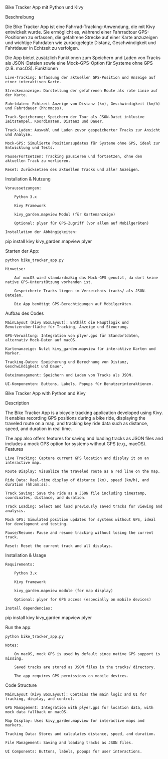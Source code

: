 Bike Tracker App mit Python und Kivy

Beschreibung

Die Bike Tracker App ist eine Fahrrad-Tracking-Anwendung, die mit Kivy entwickelt wurde. Sie ermöglicht es, während einer Fahrradtour GPS-Positionen zu erfassen, die gefahrene Strecke auf einer Karte anzuzeigen und wichtige Fahrdaten wie zurückgelegte Distanz, Geschwindigkeit und Fahrtdauer in Echtzeit zu verfolgen.

Die App bietet zusätzlich Funktionen zum Speichern und Laden von Tracks als JSON-Dateien sowie eine Mock-GPS-Option für Systeme ohne GPS (z.B. macOS).
Funktionen

    Live-Tracking: Erfassung der aktuellen GPS-Position und Anzeige auf einer interaktiven Karte.

    Streckenanzeige: Darstellung der gefahrenen Route als rote Linie auf der Karte.

    Fahrtdaten: Echtzeit-Anzeige von Distanz (km), Geschwindigkeit (km/h) und Fahrtdauer (hh:mm:ss).

    Track-Speicherung: Speichern der Tour als JSON-Datei inklusive Zeitstempel, Koordinaten, Distanz und Dauer.

    Track-Laden: Auswahl und Laden zuvor gespeicherter Tracks zur Ansicht und Analyse.

    Mock-GPS: Simulierte Positionsupdates für Systeme ohne GPS, ideal zur Entwicklung und Tests.

    Pause/Fortsetzen: Tracking pausieren und fortsetzen, ohne den aktuellen Track zu verlieren.

    Reset: Zurücksetzen des aktuellen Tracks und aller Anzeigen.

Installation & Nutzung

    Voraussetzungen:

        Python 3.x

        Kivy Framework

        kivy_garden.mapview Modul (für Kartenanzeige)

        Optional: plyer für GPS-Zugriff (vor allem auf Mobilgeräten)

    Installation der Abhängigkeiten:

pip install kivy kivy_garden.mapview plyer

Starten der App:

    python bike_tracker_app.py

    Hinweise:

        Auf macOS wird standardmäßig das Mock-GPS genutzt, da dort keine native GPS-Unterstützung vorhanden ist.

        Gespeicherte Tracks liegen im Verzeichnis tracks/ als JSON-Dateien.

        Die App benötigt GPS-Berechtigungen auf Mobilgeräten.

Aufbau des Codes

    MainLayout (Kivy BoxLayout): Enthält die Hauptlogik und Benutzeroberfläche für Tracking, Anzeige und Steuerung.

    GPS-Verwaltung: Integration von plyer.gps für Standortdaten, alternativ Mock-Daten auf macOS.

    Kartenanzeige: Nutzt kivy_garden.mapview für interaktive Karten und Marker.

    Tracking-Daten: Speicherung und Berechnung von Distanz, Geschwindigkeit und Dauer.

    Dateimanagement: Speichern und Laden von Tracks als JSON.

    UI-Komponenten: Buttons, Labels, Popups für Benutzerinteraktionen.


Bike Tracker App with Python and Kivy

Description

The Bike Tracker App is a bicycle tracking application developed using Kivy. It enables recording GPS positions during a bike ride, displaying the traveled route on a map, and tracking key ride data such as distance, speed, and duration in real time.

The app also offers features for saving and loading tracks as JSON files and includes a mock GPS option for systems without GPS (e.g., macOS).
Features

    Live Tracking: Capture current GPS location and display it on an interactive map.

    Route Display: Visualize the traveled route as a red line on the map.

    Ride Data: Real-time display of distance (km), speed (km/h), and duration (hh:mm:ss).

    Track Saving: Save the ride as a JSON file including timestamp, coordinates, distance, and duration.

    Track Loading: Select and load previously saved tracks for viewing and analysis.

    Mock GPS: Simulated position updates for systems without GPS, ideal for development and testing.

    Pause/Resume: Pause and resume tracking without losing the current track.

    Reset: Reset the current track and all displays.

Installation & Usage

    Requirements:

        Python 3.x

        Kivy framework

        kivy_garden.mapview module (for map display)

        Optional: plyer for GPS access (especially on mobile devices)

    Install dependencies:

pip install kivy kivy_garden.mapview plyer

Run the app:

    python bike_tracker_app.py

    Notes:

        On macOS, mock GPS is used by default since native GPS support is missing.

        Saved tracks are stored as JSON files in the tracks/ directory.

        The app requires GPS permissions on mobile devices.

Code Structure

    MainLayout (Kivy BoxLayout): Contains the main logic and UI for tracking, display, and control.

    GPS Management: Integration with plyer.gps for location data, with mock data fallback on macOS.

    Map Display: Uses kivy_garden.mapview for interactive maps and markers.

    Tracking Data: Stores and calculates distance, speed, and duration.

    File Management: Saving and loading tracks as JSON files.

    UI Components: Buttons, labels, popups for user interactions.